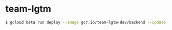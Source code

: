 # team-lgtm

```bash
$ gcloud beta run deploy --image gcr.io/team-lgtm-dev/backend --update-env-vars=`awk '{ORS=","} {print}' backend/env`
```
